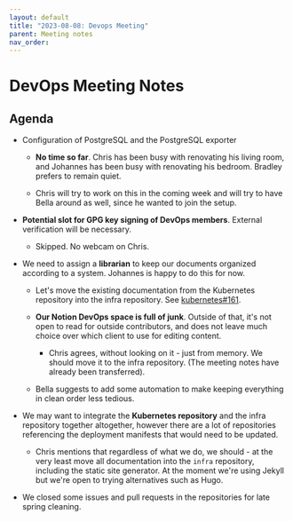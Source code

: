 ```yaml
---
layout: default
title: "2023-08-08: Devops Meeting"
parent: Meeting notes
nav_order:
---
```


# DevOps Meeting Notes

## Agenda

- Configuration of PostgreSQL and the PostgreSQL exporter

  - **No time so far**. Chris has been busy with renovating his living room,
    and Johannes has been busy with renovating his bedroom. Bradley prefers to
    remain quiet.

  - Chris will try to work on this in the coming week and will try to have Bella
    around as well, since he wanted to join the setup.

- **Potential slot for GPG key signing of DevOps members**. External
  verification will be necessary.

  - Skipped. No webcam on Chris.

- We need to assign a **librarian** to keep our documents organized according to
  a system. Johannes is happy to do this for now.

  - Let's move the existing documentation from the Kubernetes repository into
    the infra repository. See
    [kubernetes#161](https://github.com/python-discord/kubernetes/issues/161).

  - **Our Notion DevOps space is full of junk**. Outside of that, it's not open
    to read for outside contributors, and does not leave much choice over which
    client to use for editing content.

    - Chris agrees, without looking on it - just from memory. We should move it
      to the infra repository. (The meeting notes have already been
      transferred).

  - Bella suggests to add some automation to make keeping everything in clean
    order less tedious.

- We may want to integrate the **Kubernetes repository** and the infra
  repository together altogether, however there are a lot of repositories
  referencing the deployment manifests that would need to be updated.

  - Chris mentions that regardless of what we do, we should - at the very least
    move all documentation into the `infra` repository, including the static
    site generator. At the moment we're using Jekyll but we're open to trying
    alternatives such as Hugo.

- We closed some issues and pull requests in the repositories for late spring
  cleaning.


<!-- vim: set textwidth=80 sw=2 ts=2 autoindent conceallevel=2: -->
